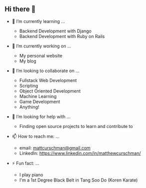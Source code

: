 ## Hi there 👋

- 🌱 I’m currently learning ...
  - Backend Development with Django
  - Backend Development with Ruby on Rails

- 🔭 I’m currently working on ...
  - My personal website
  - My blog
 
- 👯 I’m looking to collaborate on ...
  - Fullstack Web Development
  - Scripting
  - Object Oriented Development
  - Machine Learning
  - Game Development
  - Anything!
 
- 🤔 I’m looking for help with ...
  - Finding open source projects to learn and contribute to

- 📫 How to reach me: ...
  - email: mattcurschman@gmail.com
  - LinkedIn: https://www.linkedin.com/in/matthewcurschman/

- ⚡ Fun fact: ...
  - I play piano
  - I'm a 1st Degree Black Belt in Tang Soo Do (Koren Karate)

<!--
**mcursch/mcursch** is a ✨ _special_ ✨ repository because its `README.md` (this file) appears on your GitHub profile.

Here are some ideas to get you started:


  Everything

- 💬 Ask me about ...
- 😄 Pronouns: ...
-->
